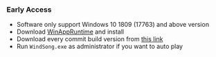 ### Early Access

- Software only support Windows 10 1809 (17763) and above version
- Download [WinAppRuntime](https://aka.ms/windowsappsdk/1.2/1.2.230118.102/windowsappruntimeinstall-x64.exe) and install
- Download every commit build version from [this link](https://file.xunkong.cc/download/windsong/WindSong-CI.zip)
- Run `WindSong.exe` as administrator if you want to auto play

